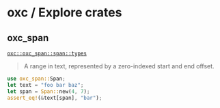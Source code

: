 # oxc / Explore crates

## oxc_span

[`oxc::oxc_span::span::types`](https://github.com/oxc-project/oxc/blob/main/crates/oxc_span/src/span/types.rs)

> A range in text, represented by a zero-indexed start and end offset.

```rust
use oxc_span::Span;
let text = "foo bar baz";
let span = Span::new(4, 7);
assert_eq!(&text[span], "bar");
```
